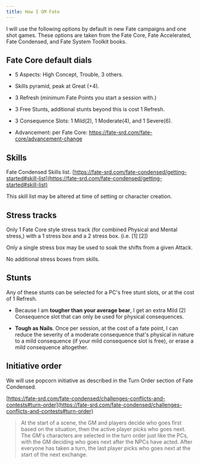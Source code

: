 ```yaml
---
title: How I GM Fate
---
```


I will use the following options by default in new Fate campaigns and
one shot games. These options are taken from the Fate Core, Fate
Accelerated, Fate Condensed, and Fate System Toolkit books.

## Fate Core default dials

-   5 Aspects: High Concept, Trouble, 3 others.

-   Skills pyramid, peak at Great (+4).

-   3 Refresh (minimum Fate Points you start a session with.)

-   3 Free Stunts, additional stunts beyond this is cost 1 Refresh.

-   3 Consequence Slots: 1 Mild(2), 1 Moderate(4), and 1 Severe(6).

-   Advancement: per Fate Core: https://fate-srd.com/fate-core/advancement-change

## Skills

Fate Condensed Skills list.
[https://fate-srd.com/fate-condensed/getting-started#skill-list](https://fate-srd.com/fate-condensed/getting-started#skill-list)

This skill list may be altered at time of setting or character creation.

## Stress tracks

Only 1 Fate Core style stress track (for combined Physical and Mental
stress,) with a 1 stress box and a 2 stress box. (i.e. \[1\] \[2\])

Only a single stress box may be used to soak the shifts from a given
Attack.

No additional stress boxes from skills.

## Stunts

Any of these stunts can be selected for a PC's free stunt slots, or at
the cost of 1 Refresh.

-   Because I am **tougher than your average bear**, I get an extra
    Mild (2) Consequence slot that can only be used for physical
    consequences.

-   **Tough as Nails**. Once per session, at the cost of a fate point, I
    can reduce the severity of a moderate consequence that's physical in
    nature to a mild consequence (if your mild consequence slot is
    free), or erase a mild consequence altogether.

## Initiative order

We will use popcorn initiative as described in the Turn Order section of
Fate Condensed.

[https://fate-srd.com/fate-condensed/challenges-conflicts-and-contests#turn-order](https://fate-srd.com/fate-condensed/challenges-conflicts-and-contests#turn-order)

> At the start of a scene, the GM and players decide who goes first
> based on the situation, then the active player picks who goes next.
> The GM's characters are selected in the turn order just like the PCs,
> with the GM deciding who goes next after the NPCs have acted. After
> everyone has taken a turn, the last player picks who goes next at the
> start of the next exchange.
